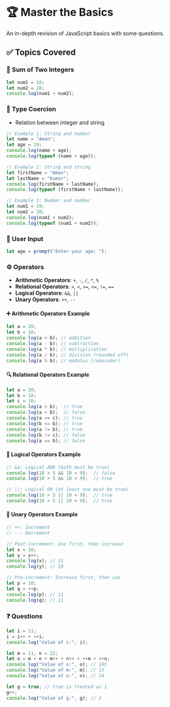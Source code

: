 # 🏆 Master the Basics
An in-depth revision of JavaScript basics with some questions.

## ✅ Topics Covered

### 🔢 Sum of Two Integers
```js
let num1 = 10;
let num2 = 20;
console.log(num1 + num2);
```

### 🔄 Type Coercion
- Relation between integer and string
```js
// Example 1: String and number
let name = "Aman";
let age = 19;
console.log(name + age);
console.log(typeof (name + age));

// Example 2: String and string
let firstName = "Aman";
let lastName = "Kumar";
console.log(firstName + lastName);
console.log(typeof (firstName + lastName));

// Example 3: Number and number
let num1 = 19;
let num2 = 20;
console.log(num1 + num2);
console.log(typeof (num1 + num2));
```

### 📝 User Input
```js
let age = prompt("Enter your age: ");
```

### ⚙️ Operators
- **Arithmetic Operators**: `+`, `-`, `/`, `*`, `%`
- **Relational Operators**: `>`, `<`, `>=`, `<=`, `!=`, `==`
- **Logical Operators**: `&&`, `||`
- **Unary Operators**: `++`, `--`

#### ➕ Arithmetic Operators Example
```js
let a = 20;
let b = 10;
console.log(a + b); // addition
console.log(a - b); // subtraction
console.log(a * b); // multiplication
console.log(a / b); // division (rounded off)
console.log(a % b); // modulus (remainder)
```

#### 🔍 Relational Operators Example
```js
let a = 20;
let b = 10;
let c = 10;
console.log(a > b);  // true
console.log(a < b);  // false
console.log(a >= c); // true
console.log(b <= b); // true
console.log(a != b); // true
console.log(b != c); // false
console.log(a == b); // false
```

#### 🔗 Logical Operators Example
```js
// &&: Logical AND (both must be true)
console.log(10 > 5 && 10 < 9);  // false
console.log(10 > 5 && 10 > 9);  // true

// ||: Logical OR (at least one must be true)
console.log(10 > 5 || 10 < 9);  // true
console.log(10 > 5 || 10 > 9);  // true
```

#### 🔼 Unary Operators Example
```js
// ++: Increment
// --: Decrement

// Post-increment: Use first, then increase
let x = 10;
let y = x++;
console.log(x); // 11
console.log(y); // 10

// Pre-increment: Increase first, then use
let p = 10;
let q = ++p;
console.log(p); // 11
console.log(q); // 11
```

### ❓ Questions
```js
let i = 11;
i = i++ + ++i;
console.log("Value of i:", i);

let m = 11, n = 22;
let o = m + n + m++ + n++ + ++m + ++n;
console.log("Value of o:", o); // 103
console.log("Value of m:", m); // 13
console.log("Value of n:", n); // 24

let g = true; // true is treated as 1
g++;
console.log("Value of g:", g); // 2

